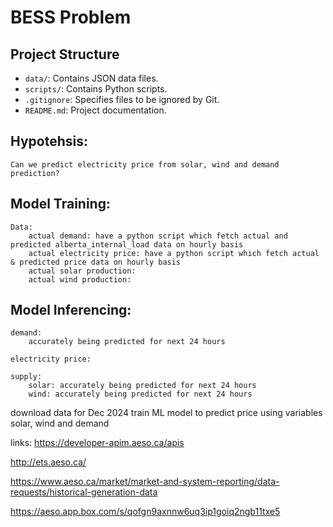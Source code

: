 # BESS Problem

## Project Structure

- `data/`: Contains JSON data files.
- `scripts/`: Contains Python scripts.
- `.gitignore`: Specifies files to be ignored by Git.
- `README.md`: Project documentation.

## Hypotehsis:
	Can we predict electricity price from solar, wind and demand prediction?

## Model Training: 
	Data:
		actual demand: have a python script which fetch actual and predicted alberta_internal_load data on hourly basis
		actual electricity price: have a python script which fetch actual & predicted price data on hourly basis
		actual solar production:
		actual wind production:

## Model Inferencing:
	demand:
		accurately being predicted for next 24 hours

	electricity price:
		
	supply:
		solar: accurately being predicted for next 24 hours
		wind: accurately being predicted for next 24 hours

download data for Dec 2024
train ML model to predict price using variables solar, wind and demand

links:
https://developer-apim.aeso.ca/apis	

http://ets.aeso.ca/

https://www.aeso.ca/market/market-and-system-reporting/data-requests/historical-generation-data

https://aeso.app.box.com/s/qofgn9axnnw6uq3ip1goiq2ngb11txe5
